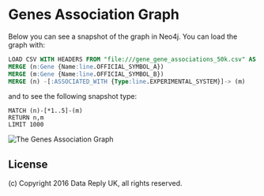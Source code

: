 # Genes Association Graph

Below you can see a snapshot of the graph in Neo4j. You can load the graph with:

```SQL
LOAD CSV WITH HEADERS FROM "file:///gene_gene_associations_50k.csv" AS line
MERGE (n:Gene {Name:line.OFFICIAL_SYMBOL_A})
MERGE (m:Gene {Name:line.OFFICIAL_SYMBOL_B})
MERGE (n) -[:ASSOCIATED_WITH {Type:line.EXPERIMENTAL_SYSTEM}]-> (m)
```

and to see the following snapshot type:

```MySQL
MATCH (n)-[*1..5]-(m)
RETURN n,m
LIMIT 1000
```

![The Genes Association Graph](https://github.com/DataReplyUK/datareplyuk/blob/master/GenesAssociation/data/graph.png)

## License

(c) Copyright 2016 Data Reply UK, all rights reserved.
